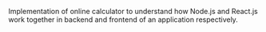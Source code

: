 Implementation of online calculator to understand how Node.js and React.js work together in backend and frontend of an application respectively.
